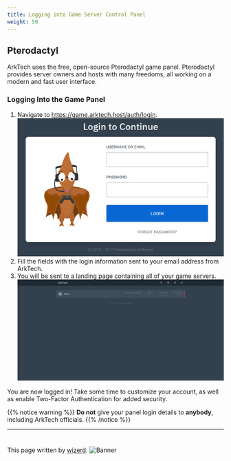 ```yaml
---
title: Logging into Game Server Control Panel
weight: 50
---
```


## Pterodactyl
ArkTech uses the free, open-source Pterodactyl game panel. Pterodactyl provides server owners and hosts with many freedoms, all working on a modern and fast user interface.

### Logging Into the Game Panel
1. Navigate to https://game.arktech.host/auth/login.
![Screenshot](/basics/images/login.png)
2. Fill the fields with the login information sent to your email address from ArkTech. 
3. You will be sent to a landing page containing all of your game servers. 
![Screenshot](/basics/images/login2.png) 

You are now logged in! Take some time to customize your account, as well as enable Two-Factor Authentication for added security.

{{% notice warning %}}
**Do not** give your panel login details to **anybody**, including ArkTech officials. 
{{% /notice %}}

---
#
This page written by [wizerd](/contributors/wizerd/).
![Banner](/images/fishy.gif)